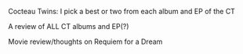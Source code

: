 
Cocteau Twins: 
I pick a best or two from each album and EP of the CT

A review of ALL CT albums and EP(?)

Movie review/thoughts on Requiem for a Dream
